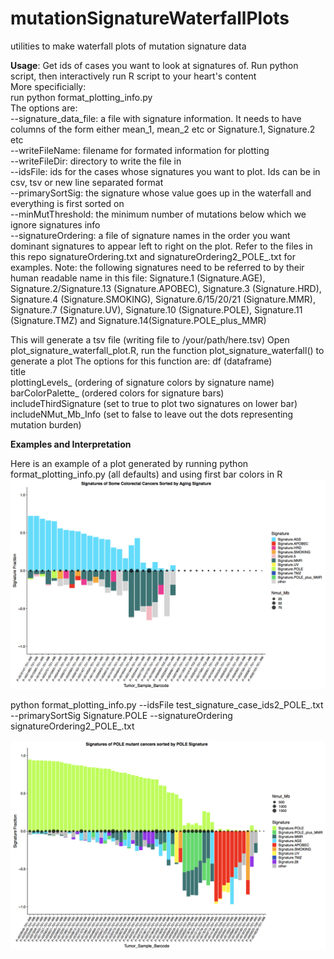 # mutationSignatureWaterfallPlots 
utilities to make waterfall plots of mutation signature data

**Usage**: 
Get ids of cases you want to look at signatures of. Run python script, then interactively run R script to your heart's content<br />
More specificially:<br />
run python format_plotting_info.py<br />
The options are:<br />
--signature_data_file: a file with signature information.  It needs to have columns of the form either mean_1, mean_2 etc or Signature.1, Signature.2 etc<br />
--writeFileName: filename for formated information for plotting<br />
--writeFileDir: directory to write the file in<br />
--idsFile: ids for the cases whose signatures you want to plot.  Ids can be in csv, tsv or new line separated format<br />
--primarySortSig: the signature whose value goes up in the waterfall and everything is first sorted on<br />
--minMutThreshold: the minimum number of mutations below which we ignore signatures info<br />
--signatureOrdering: a file of signature names in the order you want dominant signatures to appear left to right on the plot. Refer to the files in this repo signatureOrdering.txt and signatureOrdering2_POLE_.txt for examples.  Note: the following signatures need to be referred to by their human readable name in this file: Signature.1 (Signature.AGE), Signature.2/Signature.13 (Signature.APOBEC), Signature.3 (Signature.HRD), Signature.4 (Signature.SMOKING), Signature.6/15/20/21 (Signature.MMR), Signature.7 (Signature.UV), Signature.10 (Signature.POLE), Signature.11 (Signature.TMZ) and Signature.14(Signature.POLE_plus_MMR)<br />

This will generate a tsv file (writing file to /your/path/here.tsv)
Open plot_signature_waterfall_plot.R, run the function plot_signature_waterfall() to generate a plot
The options for this function are:
df (dataframe)<br /> 
title <br />
plottingLevels_ (ordering of signature colors by signature name)<br />
barColorPalette_ (ordered colors for signature bars) <br />
includeThirdSignature (set to true to plot two signatures on lower bar) <br /> 
includeNMut_Mb_Info (set to false to leave out the dots representing mutation burden) <br />
                                

**Examples and Interpretation**

Here is an example of a plot generated by running python format_plotting_info.py (all defaults) and using first bar colors in R 
![alt text](colonCancerExample.png)




python format_plotting_info.py --idsFile test_signature_case_ids2_POLE_.txt --primarySortSig Signature.POLE --signatureOrdering signatureOrdering2_POLE_.txt

![alt text](poleExample.png)
